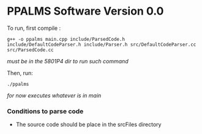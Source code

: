 # PPALMS Software Version 0.0  

To run, first compile :  
```  
g++ -o ppalms main.cpp include/ParsedCode.h include/DefaultCodeParser.h include/Parser.h src/DefaultCodeParser.cc src/ParsedCode.cc
```  
*must be in the 5801P4 dir to run such command*  

Then, run:
```
./ppalms
```
_for now executes whatever is in main_

### Conditions to parse code  
 - The source code should be place in the srcFiles directory  

